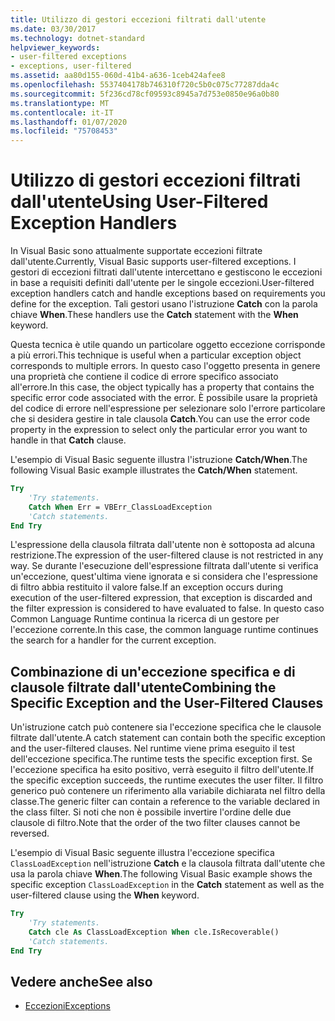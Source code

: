 ```yaml
---
title: Utilizzo di gestori eccezioni filtrati dall'utente
ms.date: 03/30/2017
ms.technology: dotnet-standard
helpviewer_keywords:
- user-filtered exceptions
- exceptions, user-filtered
ms.assetid: aa80d155-060d-41b4-a636-1ceb424afee8
ms.openlocfilehash: 5537404178b746310f720c5b0c075c77287dda4c
ms.sourcegitcommit: 5f236cd78cf09593c8945a7d753e0850e96a0b80
ms.translationtype: MT
ms.contentlocale: it-IT
ms.lasthandoff: 01/07/2020
ms.locfileid: "75708453"
---
```

# <a name="using-user-filtered-exception-handlers"></a><span data-ttu-id="91c18-102">Utilizzo di gestori eccezioni filtrati dall'utente</span><span class="sxs-lookup"><span data-stu-id="91c18-102">Using User-Filtered Exception Handlers</span></span>

<span data-ttu-id="91c18-103">In Visual Basic sono attualmente supportate eccezioni filtrate dall'utente.</span><span class="sxs-lookup"><span data-stu-id="91c18-103">Currently, Visual Basic supports user-filtered exceptions.</span></span> <span data-ttu-id="91c18-104">I gestori di eccezioni filtrati dall'utente intercettano e gestiscono le eccezioni in base a requisiti definiti dall'utente per le singole eccezioni.</span><span class="sxs-lookup"><span data-stu-id="91c18-104">User-filtered exception handlers catch and handle exceptions based on requirements you define for the exception.</span></span> <span data-ttu-id="91c18-105">Tali gestori usano l'istruzione **Catch** con la parola chiave **When**.</span><span class="sxs-lookup"><span data-stu-id="91c18-105">These handlers use the **Catch** statement with the **When** keyword.</span></span>  
  
 <span data-ttu-id="91c18-106">Questa tecnica è utile quando un particolare oggetto eccezione corrisponde a più errori.</span><span class="sxs-lookup"><span data-stu-id="91c18-106">This technique is useful when a particular exception object corresponds to multiple errors.</span></span> <span data-ttu-id="91c18-107">In questo caso l'oggetto presenta in genere una proprietà che contiene il codice di errore specifico associato all'errore.</span><span class="sxs-lookup"><span data-stu-id="91c18-107">In this case, the object typically has a property that contains the specific error code associated with the error.</span></span> <span data-ttu-id="91c18-108">È possibile usare la proprietà del codice di errore nell'espressione per selezionare solo l'errore particolare che si desidera gestire in tale clausola **Catch**.</span><span class="sxs-lookup"><span data-stu-id="91c18-108">You can use the error code property in the expression to select only the particular error you want to handle in that **Catch** clause.</span></span>  
  
 <span data-ttu-id="91c18-109">L'esempio di Visual Basic seguente illustra l'istruzione **Catch/When**.</span><span class="sxs-lookup"><span data-stu-id="91c18-109">The following Visual Basic example illustrates the **Catch/When** statement.</span></span>  
  
```vb
Try  
    'Try statements.  
    Catch When Err = VBErr_ClassLoadException
    'Catch statements.
End Try  
```  
  
 <span data-ttu-id="91c18-110">L'espressione della clausola filtrata dall'utente non è sottoposta ad alcuna restrizione.</span><span class="sxs-lookup"><span data-stu-id="91c18-110">The expression of the user-filtered clause is not restricted in any way.</span></span> <span data-ttu-id="91c18-111">Se durante l'esecuzione dell'espressione filtrata dall'utente si verifica un'eccezione, quest'ultima viene ignorata e si considera che l'espressione di filtro abbia restituito il valore false.</span><span class="sxs-lookup"><span data-stu-id="91c18-111">If an exception occurs during execution of the user-filtered expression, that exception is discarded and the filter expression is considered to have evaluated to false.</span></span> <span data-ttu-id="91c18-112">In questo caso Common Language Runtime continua la ricerca di un gestore per l'eccezione corrente.</span><span class="sxs-lookup"><span data-stu-id="91c18-112">In this case, the common language runtime continues the search for a handler for the current exception.</span></span>  
  
## <a name="combining-the-specific-exception-and-the-user-filtered-clauses"></a><span data-ttu-id="91c18-113">Combinazione di un'eccezione specifica e di clausole filtrate dall'utente</span><span class="sxs-lookup"><span data-stu-id="91c18-113">Combining the Specific Exception and the User-Filtered Clauses</span></span>  
 <span data-ttu-id="91c18-114">Un'istruzione catch può contenere sia l'eccezione specifica che le clausole filtrate dall'utente.</span><span class="sxs-lookup"><span data-stu-id="91c18-114">A catch statement can contain both the specific exception and the user-filtered clauses.</span></span> <span data-ttu-id="91c18-115">Nel runtime viene prima eseguito il test dell'eccezione specifica.</span><span class="sxs-lookup"><span data-stu-id="91c18-115">The runtime tests the specific exception first.</span></span> <span data-ttu-id="91c18-116">Se l'eccezione specifica ha esito positivo, verrà eseguito il filtro dell'utente.</span><span class="sxs-lookup"><span data-stu-id="91c18-116">If the specific exception succeeds, the runtime executes the user filter.</span></span> <span data-ttu-id="91c18-117">Il filtro generico può contenere un riferimento alla variabile dichiarata nel filtro della classe.</span><span class="sxs-lookup"><span data-stu-id="91c18-117">The generic filter can contain a reference to the variable declared in the class filter.</span></span> <span data-ttu-id="91c18-118">Si noti che non è possibile invertire l'ordine delle due clausole di filtro.</span><span class="sxs-lookup"><span data-stu-id="91c18-118">Note that the order of the two filter clauses cannot be reversed.</span></span>  
  
 <span data-ttu-id="91c18-119">L'esempio di Visual Basic seguente illustra l'eccezione specifica `ClassLoadException` nell'istruzione **Catch** e la clausola filtrata dall'utente che usa la parola chiave **When**.</span><span class="sxs-lookup"><span data-stu-id="91c18-119">The following Visual Basic example shows the specific exception `ClassLoadException` in the **Catch** statement as well as the user-filtered clause using the **When** keyword.</span></span>  
  
```vb
Try  
    'Try statements.
    Catch cle As ClassLoadException When cle.IsRecoverable()  
    'Catch statements.
End Try  
```  

## <a name="see-also"></a><span data-ttu-id="91c18-120">Vedere anche</span><span class="sxs-lookup"><span data-stu-id="91c18-120">See also</span></span>

- [<span data-ttu-id="91c18-121">Eccezioni</span><span class="sxs-lookup"><span data-stu-id="91c18-121">Exceptions</span></span>](index.md)
